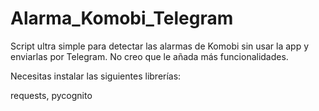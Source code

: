 # Alarma_Komobi_Telegram
Script ultra simple para detectar las alarmas de Komobi sin usar la app y enviarlas por Telegram.
No creo que le añada más funcionalidades.


Necesitas instalar las siguientes librerías:

requests,
pycognito
